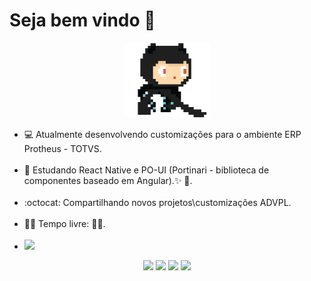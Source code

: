 # Seja bem vindo 👋

<p align="center"><img src="https://raw.githubusercontent.com/lucasbrustolin/lucasbrustolin/master/resource/00.gif" style="height: 120px;"></p>

<ul>
<li>💻 Atualmente desenvolvendo customizações para o ambiente ERP Protheus - TOTVS.</li>
<br>
<li>📖 Estudando React Native e PO-UI (Portinari - biblioteca de componentes baseado em Angular).✨ 🔭.</li>
<br>
<li>:octocat: Compartilhando novos projetos\customizações ADVPL.</li>
<br>
<li>🚴‍♂️ Tempo livre: 🚴‍♂️.</li>
<br>
<li>
<a href="https://api.whatsapp.com/send?phone=5521964526342&text=Github.com%20-%3E%20Ol%C3%A1!"><img src="https://camo.githubusercontent.com/7cab20b7dfa728570f84495638781d1db662c3643ecd92bba37dd836f8390845/68747470733a2f2f696d672e736869656c64732e696f2f62616467652f2d57686174736170702d3443413134333f7374796c653d666c6174266c6162656c436f6c6f723d344341313433266c6f676f3d7768617473617070266c6f676f436f6c6f723d7768697465266c696e6b3d68747470733a2f2f6170692e77686174736170702e636f6d2f73656e643f70686f6e653d3535313139343438303535333326746578743d4f6c25433325413121"> </a>
</li>
  
</ul>

<p align="center" dir="auto">
		<a href="#" rel="nofollow"><img src="https://camo.githubusercontent.com/0d3fc1799655fe62af386807102b071aec5c23153afcf0f9821b31a456b4d3c7/68747470733a2f2f696d672e69636f6e73382e636f6d2f6d6174657269616c2d6f75746c696e65642f32362f3030303030302f62616c6c2d706f696e742d70656e2e706e67" data-canonical-src="https://img.icons8.com/material-outlined/26/000000/ball-point-pen.png" style="max-width: 100%;"></a>
		<a href="https://www.linkedin.com/in/matheus-costa-6732201b2/" rel="nofollow"><img src="https://camo.githubusercontent.com/74919e439ec21f4fed5b8554f2b3fb8bdf7bfd9ccc3a68e520ee315e0baa31e4/68747470733a2f2f696d672e69636f6e73382e636f6d2f6d6174657269616c2d6f75746c696e65642f33302f3030303030302f6c696e6b6564696e2e706e67" data-canonical-src="https://img.icons8.com/material-outlined/30/000000/linkedin.png" style="max-width: 100%;"></a>
		<a href="https://www.youtube.com/" rel="nofollow"><img src="https://camo.githubusercontent.com/eecf8682925bffdd1b945f254511f96f0b573bf50147e658b9127e1e6a8e8774/68747470733a2f2f696d672e69636f6e73382e636f6d2f6d6174657269616c2d6f75746c696e65642f33302f3030303030302f796f75747562652e706e67" data-canonical-src="https://img.icons8.com/material-outlined/30/000000/youtube.png" style="max-width: 100%;"></a>
		<a href="#" rel="nofollow"><img src="https://camo.githubusercontent.com/7165545a0a4767a027443025cd989f980de10be3988adb0b8bb587b196b33e29/68747470733a2f2f696d672e69636f6e73382e636f6d2f77696e646f77732f33322f3030303030302f6465762e706e67" data-canonical-src="https://img.icons8.com/windows/32/000000/dev.png" style="max-width: 100%;"></a>
		</p>
